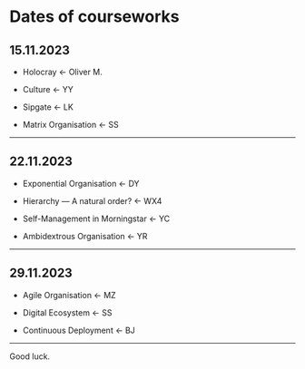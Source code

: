 # Dates of courseworks

## 15.11.2023

- Holocray ← Oliver M.

- Culture ← YY

- Sipgate ← LK

- Matrix Organisation ← SS

---

## 22.11.2023

- Exponential Organisation ← DY

- Hierarchy — A natural order? ← WX4

- Self-Management in Morningstar ← YC

- Ambidextrous Organisation ← YR

---

## 29.11.2023

- Agile Organisation ← MZ

- Digital Ecosystem ← SS

- Continuous Deployment ← BJ

---

Good luck.
